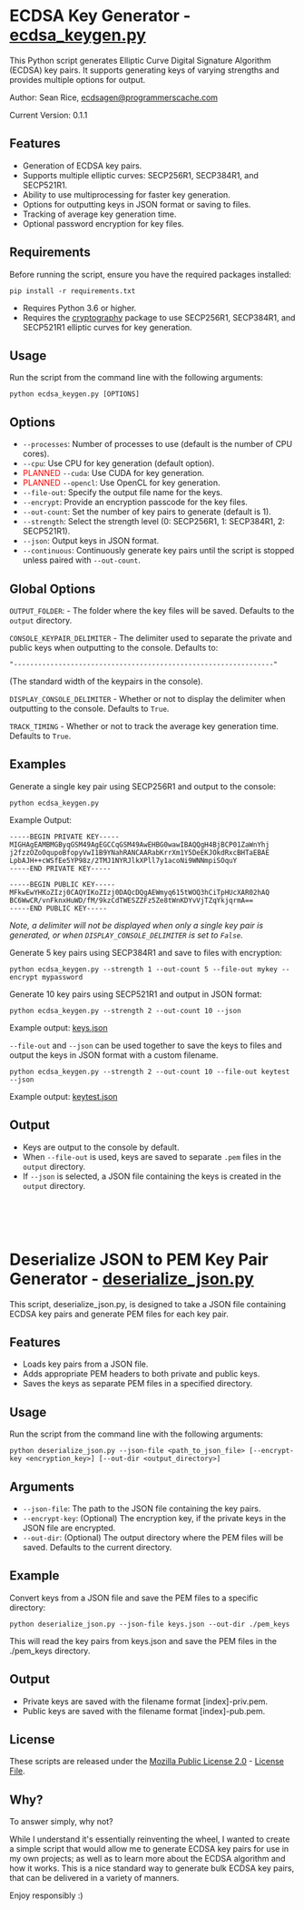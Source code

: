 # ECDSA Key Generator - [ecdsa_keygen.py](ecdsa_keygen.py)

This Python script generates Elliptic Curve Digital Signature Algorithm (ECDSA) key pairs. It supports generating keys of varying strengths and provides multiple options for output.

Author: Sean Rice, ecdsagen@programmerscache.com

Current Version: 0.1.1

## Features

- Generation of ECDSA key pairs.
- Supports multiple elliptic curves: SECP256R1, SECP384R1, and SECP521R1.
- Ability to use multiprocessing for faster key generation.
- Options for outputting keys in JSON format or saving to files.
- Tracking of average key generation time.
- Optional password encryption for key files.

## Requirements

Before running the script, ensure you have the required packages installed:

```
pip install -r requirements.txt
```
- Requires Python 3.6 or higher.
- Requires the [cryptography](https://pypi.org/project/cryptography/) package to use SECP256R1, SECP384R1, and SECP521R1 elliptic curves for key generation.

## Usage

Run the script from the command line with the following arguments:

```
python ecdsa_keygen.py [OPTIONS]
```

## Options

- `--processes`: Number of processes to use (default is the number of CPU cores).
- `--cpu`: Use CPU for key generation (default option).
- <span style="color: red;">PLANNED</span>  `--cuda`: Use CUDA for key generation.
- <span style="color: red;">PLANNED</span> `--opencl`: Use OpenCL for key generation.
- `--file-out`: Specify the output file name for the keys.
- `--encrypt`: Provide an encryption passcode for the key files.
- `--out-count`: Set the number of key pairs to generate (default is 1).
- `--strength`: Select the strength level (0: SECP256R1, 1: SECP384R1, 2: SECP521R1).
- `--json`: Output keys in JSON format.
- `--continuous`: Continuously generate key pairs until the script is stopped unless paired with `--out-count`.

## Global Options
`OUTPUT_FOLDER`: - The folder where the key files will be saved. Defaults to the `output` directory.

`CONSOLE_KEYPAIR_DELIMITER` - The delimiter used to separate the private and public keys when outputting to the console. Defaults to:

`
"----------------------------------------------------------------"
`

(The standard width of the keypairs in the console).

`DISPLAY_CONSOLE_DELIMITER` - Whether or not to display the delimiter when outputting to the console. Defaults to `True`.

`TRACK_TIMING` - Whether or not to track the average key generation time. Defaults to `True`.

## Examples

Generate a single key pair using SECP256R1 and output to the console:

```
python ecdsa_keygen.py
```
Example Output:

```
-----BEGIN PRIVATE KEY-----
MIGHAgEAMBMGByqGSM49AgEGCCqGSM49AwEHBG0wawIBAQQgH4BjBCP01ZaWnYhj
j2fzzOZoOqupoBfopyVwI1B9YNahRANCAARabKrrXm1Y5DeEKJOkdRxcBHTaEBAE
LpbAJH++cWSfEe5YP98z/2TMJ1NYRJlkXPll7y1acoNi9WNNmpiSOquY
-----END PRIVATE KEY-----

-----BEGIN PUBLIC KEY-----
MFkwEwYHKoZIzj0CAQYIKoZIzj0DAQcDQgAEWmyq615tWOQ3hCiTpHUcXAR02hAQ
BC6WwCR/vnFknxHuWD/fM/9kzCdTWESZZFz5Ze8tWnKDYvVjTZqYkjqrmA==
-----END PUBLIC KEY-----
```
*Note, a delimiter will not be displayed when only a single key pair is generated, or when `DISPLAY_CONSOLE_DELIMITER` is set to `False`.*

Generate 5 key pairs using SECP384R1 and save to files with encryption:

```
python ecdsa_keygen.py --strength 1 --out-count 5 --file-out mykey --encrypt mypassword
```
Generate 10 key pairs using SECP521R1 and output in JSON format:

```
python ecdsa_keygen.py --strength 2 --out-count 10 --json
```
Example output: [keys.json](output/keys.json)

`--file-out` and `--json` can be used together to save the keys to files and output the keys in JSON format with a custom filename.
```
python ecdsa_keygen.py --strength 2 --out-count 10 --file-out keytest --json
```
Example output: [keytest.json](output/keytest.json)


## Output

- Keys are output to the console by default.
- When `--file-out` is used, keys are saved to separate `.pem` files in the `output` directory.
- If `--json` is selected, a JSON file containing the keys is created in the `output` directory.

<br>
<br>
<br >

# Deserialize JSON to PEM Key Pair Generator - [deserialize_json.py](deserialize_json.py)
This script, deserialize_json.py, is designed to take a JSON file containing ECDSA key pairs and generate PEM files for each key pair.

## Features

- Loads key pairs from a JSON file.
- Adds appropriate PEM headers to both private and public keys.
- Saves the keys as separate PEM files in a specified directory.

## Usage

Run the script from the command line with the following arguments:

```
python deserialize_json.py --json-file <path_to_json_file> [--encrypt-key <encryption_key>] [--out-dir <output_directory>]
```

## Arguments

- `--json-file`: The path to the JSON file containing the key pairs.
- `--encrypt-key`: (Optional) The encryption key, if the private keys in the JSON file are encrypted.
- `--out-dir`: (Optional) The output directory where the PEM files will be saved. Defaults to the current directory.

## Example

Convert keys from a JSON file and save the PEM files to a specific directory:

```
python deserialize_json.py --json-file keys.json --out-dir ./pem_keys
```

This will read the key pairs from keys.json and save the PEM files in the ./pem_keys directory.

## Output
- Private keys are saved with the filename format [index]-priv.pem.
- Public keys are saved with the filename format [index]-pub.pem.


## License

These scripts are released under the [Mozilla Public License 2.0](https://www.mozilla.org/en-US/MPL/2.0/) - [License File](LICENSE).

## Why?
To answer simply, why not?

While I understand it's essentially reinventing the wheel, I wanted to create a simple script that would allow me to generate ECDSA key pairs for use in my own projects; as well as to learn more about the ECDSA algorithm and how it works.  This is a nice standard way to generate bulk ECDSA key pairs, that can be delivered in a variety of manners.

Enjoy responsibly :)